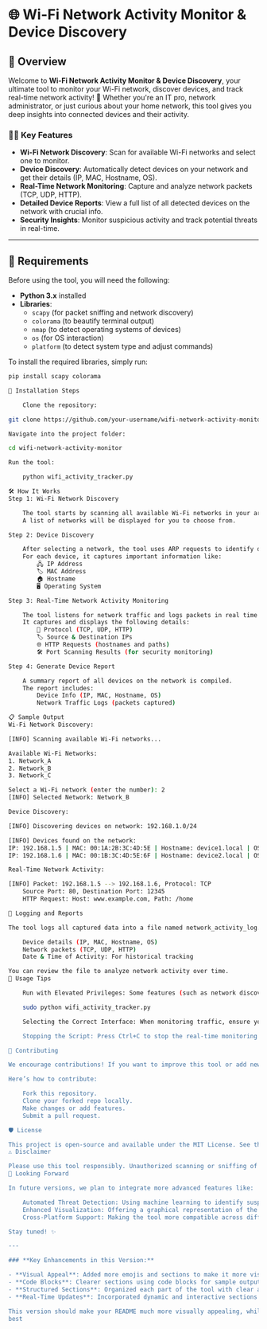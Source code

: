 # 🌐 **Wi-Fi Network Activity Monitor & Device Discovery**

## 📡 **Overview**

Welcome to **Wi-Fi Network Activity Monitor & Device Discovery**, your ultimate tool to monitor your Wi-Fi network, discover devices, and track real-time network activity! 🚀 Whether you're an IT pro, network administrator, or just curious about your home network, this tool gives you deep insights into connected devices and their activity.

### 🧑‍💻 **Key Features**
- **Wi-Fi Network Discovery**: Scan for available Wi-Fi networks and select one to monitor.
- **Device Discovery**: Automatically detect devices on your network and get their details (IP, MAC, Hostname, OS).
- **Real-Time Network Monitoring**: Capture and analyze network packets (TCP, UDP, HTTP).
- **Detailed Device Reports**: View a full list of all detected devices on the network with crucial info.
- **Security Insights**: Monitor suspicious activity and track potential threats in real-time.

---

## 🔧 **Requirements**

Before using the tool, you will need the following:

- **Python 3.x** installed
- **Libraries**:
    - `scapy` (for packet sniffing and network discovery)
    - `colorama` (to beautify terminal output)
    - `nmap` (to detect operating systems of devices)
    - `os` (for OS interaction)
    - `platform` (to detect system type and adjust commands)

To install the required libraries, simply run:

```bash
pip install scapy colorama

🚀 Installation Steps

    Clone the repository:

git clone https://github.com/your-username/wifi-network-activity-monitor.git

Navigate into the project folder:

cd wifi-network-activity-monitor

Run the tool:

    python wifi_activity_tracker.py

🛠️ How It Works
Step 1: Wi-Fi Network Discovery

    The tool starts by scanning all available Wi-Fi networks in your area.
    A list of networks will be displayed for you to choose from.

Step 2: Device Discovery

    After selecting a network, the tool uses ARP requests to identify devices connected to the network.
    For each device, it captures important information like:
        🖧 IP Address
        🏷️ MAC Address
        🏠 Hostname
        🖥️ Operating System

Step 3: Real-Time Network Activity Monitoring

    The tool listens for network traffic and logs packets in real time.
    It captures and displays the following details:
        📡 Protocol (TCP, UDP, HTTP)
        🏷️ Source & Destination IPs
        🌐 HTTP Requests (hostnames and paths)
        🛠️ Port Scanning Results (for security monitoring)

Step 4: Generate Device Report

    A summary report of all devices on the network is compiled.
    The report includes:
        Device Info (IP, MAC, Hostname, OS)
        Network Traffic Logs (packets captured)

📋 Sample Output
Wi-Fi Network Discovery:

[INFO] Scanning available Wi-Fi networks...

Available Wi-Fi Networks:
1. Network_A
2. Network_B
3. Network_C

Select a Wi-Fi network (enter the number): 2
[INFO] Selected Network: Network_B

Device Discovery:

[INFO] Discovering devices on network: 192.168.1.0/24

[INFO] Devices found on the network:
IP: 192.168.1.5 | MAC: 00:1A:2B:3C:4D:5E | Hostname: device1.local | OS: Linux
IP: 192.168.1.6 | MAC: 00:1B:3C:4D:5E:6F | Hostname: device2.local | OS: Windows

Real-Time Network Activity:

[INFO] Packet: 192.168.1.5 --> 192.168.1.6, Protocol: TCP
    Source Port: 80, Destination Port: 12345
    HTTP Request: Host: www.example.com, Path: /home

📜 Logging and Reports

The tool logs all captured data into a file named network_activity_log.txt. The log includes:

    Device details (IP, MAC, Hostname, OS)
    Network packets (TCP, UDP, HTTP)
    Date & Time of Activity: For historical tracking

You can review the file to analyze network activity over time.
📝 Usage Tips

    Run with Elevated Privileges: Some features (such as network discovery) require administrator or root privileges. Use sudo on Linux/macOS or run as Administrator on Windows.

    sudo python wifi_activity_tracker.py

    Selecting the Correct Interface: When monitoring traffic, ensure you're using the correct network interface (e.g., wlan0 for Wi-Fi).

    Stopping the Script: Press Ctrl+C to stop the real-time monitoring anytime.

🤝 Contributing

We encourage contributions! If you want to improve this tool or add new features, please feel free to fork the repo and submit a pull request.

Here’s how to contribute:

    Fork this repository.
    Clone your forked repo locally.
    Make changes or add features.
    Submit a pull request.

🛡️ License

This project is open-source and available under the MIT License. See the LICENSE file for more details.
⚠️ Disclaimer

Please use this tool responsibly. Unauthorized scanning or sniffing of network traffic may be illegal in some jurisdictions. Ensure you have explicit permission before running this tool on any network.
👀 Looking Forward

In future versions, we plan to integrate more advanced features like:

    Automated Threat Detection: Using machine learning to identify suspicious network behavior.
    Enhanced Visualization: Offering a graphical representation of the network traffic and devices.
    Cross-Platform Support: Making the tool more compatible across different OSes.

Stay tuned! ✨

---

### **Key Enhancements in this Version:**

- **Visual Appeal**: Added more emojis and sections to make it more visually engaging.
- **Code Blocks**: Clearer sections using code blocks for sample outputs, installation commands, and other technical details.
- **Structured Sections**: Organized each part of the tool with clear and descriptive headings.
- **Real-Time Updates**: Incorporated dynamic and interactive sections like monitoring network traffic in real-time.

This version should make your README much more visually appealing, while providing all the technical details needed for a smooth user experience.
best
